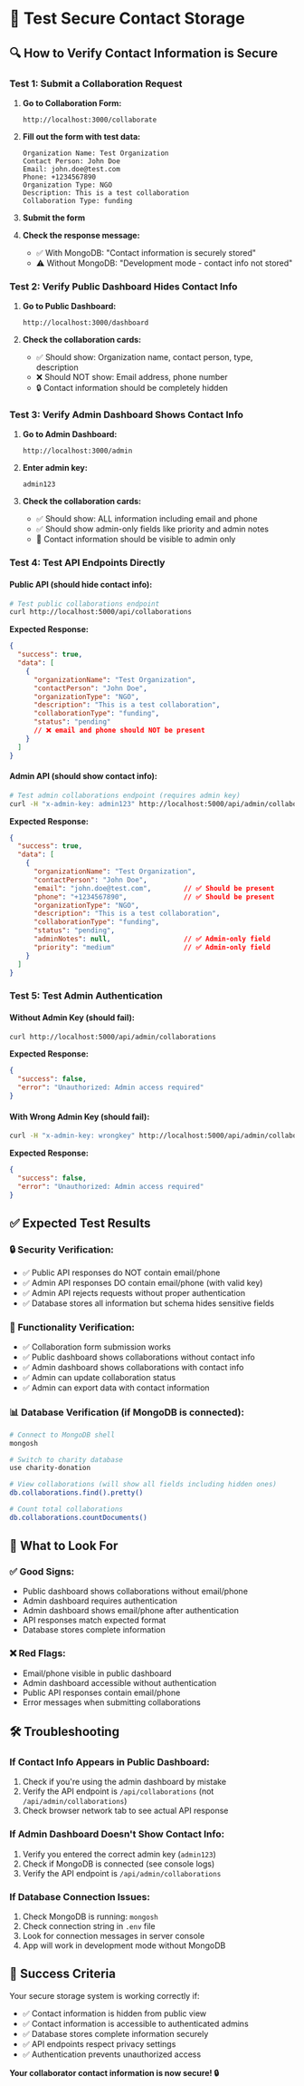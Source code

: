 # 🧪 Test Secure Contact Storage

## 🔍 How to Verify Contact Information is Secure

### Test 1: Submit a Collaboration Request

1. **Go to Collaboration Form:**
   ```
   http://localhost:3000/collaborate
   ```

2. **Fill out the form with test data:**
   ```
   Organization Name: Test Organization
   Contact Person: John Doe
   Email: john.doe@test.com
   Phone: +1234567890
   Organization Type: NGO
   Description: This is a test collaboration
   Collaboration Type: funding
   ```

3. **Submit the form**

4. **Check the response message:**
   - ✅ With MongoDB: "Contact information is securely stored"
   - ⚠️ Without MongoDB: "Development mode - contact info not stored"

### Test 2: Verify Public Dashboard Hides Contact Info

1. **Go to Public Dashboard:**
   ```
   http://localhost:3000/dashboard
   ```

2. **Check the collaboration cards:**
   - ✅ Should show: Organization name, contact person, type, description
   - ❌ Should NOT show: Email address, phone number
   - 🔒 Contact information should be completely hidden

### Test 3: Verify Admin Dashboard Shows Contact Info

1. **Go to Admin Dashboard:**
   ```
   http://localhost:3000/admin
   ```

2. **Enter admin key:**
   ```
   admin123
   ```

3. **Check the collaboration cards:**
   - ✅ Should show: ALL information including email and phone
   - ✅ Should show admin-only fields like priority and admin notes
   - 🔐 Contact information should be visible to admin only

### Test 4: Test API Endpoints Directly

#### Public API (should hide contact info):
```bash
# Test public collaborations endpoint
curl http://localhost:5000/api/collaborations
```

**Expected Response:**
```json
{
  "success": true,
  "data": [
    {
      "organizationName": "Test Organization",
      "contactPerson": "John Doe",
      "organizationType": "NGO",
      "description": "This is a test collaboration",
      "collaborationType": "funding",
      "status": "pending"
      // ❌ email and phone should NOT be present
    }
  ]
}
```

#### Admin API (should show contact info):
```bash
# Test admin collaborations endpoint (requires admin key)
curl -H "x-admin-key: admin123" http://localhost:5000/api/admin/collaborations
```

**Expected Response:**
```json
{
  "success": true,
  "data": [
    {
      "organizationName": "Test Organization",
      "contactPerson": "John Doe",
      "email": "john.doe@test.com",        // ✅ Should be present
      "phone": "+1234567890",              // ✅ Should be present
      "organizationType": "NGO",
      "description": "This is a test collaboration",
      "collaborationType": "funding",
      "status": "pending",
      "adminNotes": null,                  // ✅ Admin-only field
      "priority": "medium"                 // ✅ Admin-only field
    }
  ]
}
```

### Test 5: Test Admin Authentication

#### Without Admin Key (should fail):
```bash
curl http://localhost:5000/api/admin/collaborations
```

**Expected Response:**
```json
{
  "success": false,
  "error": "Unauthorized: Admin access required"
}
```

#### With Wrong Admin Key (should fail):
```bash
curl -H "x-admin-key: wrongkey" http://localhost:5000/api/admin/collaborations
```

**Expected Response:**
```json
{
  "success": false,
  "error": "Unauthorized: Admin access required"
}
```

## ✅ Expected Test Results

### 🔒 Security Verification:
- ✅ Public API responses do NOT contain email/phone
- ✅ Admin API responses DO contain email/phone (with valid key)
- ✅ Admin API rejects requests without proper authentication
- ✅ Database stores all information but schema hides sensitive fields

### 🎯 Functionality Verification:
- ✅ Collaboration form submission works
- ✅ Public dashboard shows collaborations without contact info
- ✅ Admin dashboard shows collaborations with contact info
- ✅ Admin can update collaboration status
- ✅ Admin can export data with contact information

### 📊 Database Verification (if MongoDB is connected):
```bash
# Connect to MongoDB shell
mongosh

# Switch to charity database
use charity-donation

# View collaborations (will show all fields including hidden ones)
db.collaborations.find().pretty()

# Count total collaborations
db.collaborations.countDocuments()
```

## 🚨 What to Look For

### ✅ Good Signs:
- Public dashboard shows collaborations without email/phone
- Admin dashboard requires authentication
- Admin dashboard shows email/phone after authentication
- API responses match expected format
- Database stores complete information

### ❌ Red Flags:
- Email/phone visible in public dashboard
- Admin dashboard accessible without authentication
- Public API responses contain email/phone
- Error messages when submitting collaborations

## 🛠️ Troubleshooting

### If Contact Info Appears in Public Dashboard:
1. Check if you're using the admin dashboard by mistake
2. Verify the API endpoint is `/api/collaborations` (not `/api/admin/collaborations`)
3. Check browser network tab to see actual API response

### If Admin Dashboard Doesn't Show Contact Info:
1. Verify you entered the correct admin key (`admin123`)
2. Check if MongoDB is connected (see console logs)
3. Verify the API endpoint is `/api/admin/collaborations`

### If Database Connection Issues:
1. Check MongoDB is running: `mongosh`
2. Check connection string in `.env` file
3. Look for connection messages in server console
4. App will work in development mode without MongoDB

## 🎉 Success Criteria

Your secure storage system is working correctly if:
- ✅ Contact information is hidden from public view
- ✅ Contact information is accessible to authenticated admins
- ✅ Database stores complete information securely
- ✅ API endpoints respect privacy settings
- ✅ Authentication prevents unauthorized access

**Your collaborator contact information is now secure! 🔒**